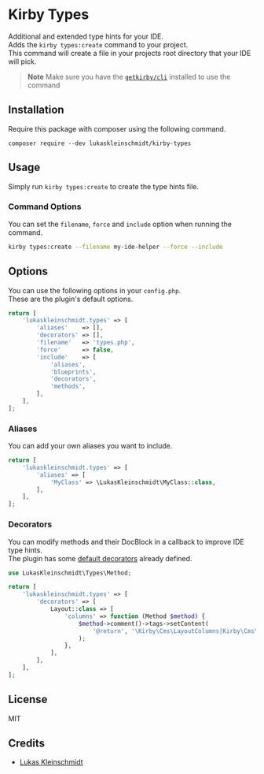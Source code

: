 # Kirby Types
Additional and extended type hints for your IDE.  
Adds the `kirby types:create` command to your project.  
This command will create a file in your projects root directory that your IDE will pick.

> **Note**
> Make sure you have the [`getkirby/cli`](https://github.com/getkirby/cli) installed to use the command

## Installation
Require this package with composer using the following command.
```
composer require --dev lukaskleinschmidt/kirby-types
```

## Usage
Simply run `kirby types:create` to create the type hints file.

### Command Options 
You can set the `filename`, `force` and `include` option when running the command.
```bash
kirby types:create --filename my-ide-helper --force --include
```

## Options
You can use the following options in your `config.php`.  
These are the plugin's default options.
```php
return [
    'lukaskleinschmidt.types' => [
        'aliases'    => [],
        'decorators' => [],
        'filename'   => 'types.php',
        'force'      => false,
        'include'    => [
            'aliases',
            'blueprints',
            'decorators',
            'methods',
        ],
    ],
];
```

### Aliases
You can add your own aliases you want to include.
```php
return [
    'lukaskleinschmidt.types' => [
        'aliases' => [
            'MyClass' => \LukasKleinschmidt\MyClass::class,
        ],
    ],
];
```

### Decorators
You can modify methods and their DocBlock in a callback to improve IDE type hints.  
The plugin has some [default decorators](https://github.com/lukaskleinschmidt/kirby-types/blob/main/config.php) already defined. 
```php
use LukasKleinschmidt\Types\Method;

return [
    'lukaskleinschmidt.types' => [
        'decorators' => [
            Layout::class => [
                'columns' => function (Method $method) {
                    $method->comment()->tags->setContent(
                        '@return', '\Kirby\Cms\LayoutColumns|Kirby\Cms\LayoutColumn[]'
                    );
                },
            ],
        ],
    ],
];
```

## License
MIT

## Credits
- [Lukas Kleinschmidt](https://github.com/lukaskleinschmidt)